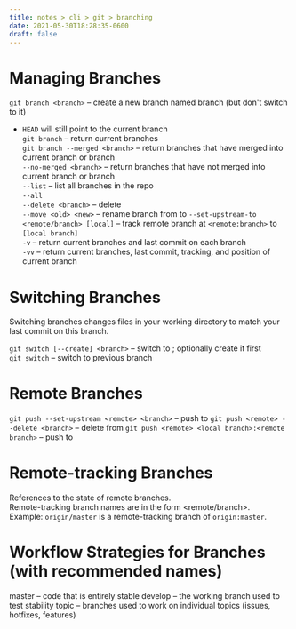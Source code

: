 ```yaml
---
title: notes > cli > git > branching
date: 2021-05-30T18:28:35-0600
draft: false
---
```

# Managing Branches
`git branch <branch>` – create a new branch named branch (but don't switch to it) 
- `HEAD` will still point to the current branch  
`git branch` – return current branches  
`git branch --merged <branch>` – return branches that have merged into current branch or branch  
`--no-merged <branch>` – return branches that have not merged into current branch or branch  
`--list` – list all branches in the repo  
`--all`  
`--delete <branch>` – delete <branch>  
`--move <old> <new>` – rename branch from <old> to <new>
`--set-upstream-to <remote/branch> [local]` – track remote branch at `<remote:branch>` to `[local branch]`  
`-v` – return current branches and last commit on each branch  
`-vv` – return current branches, last commit, tracking, and position of current branch  

# Switching Branches
Switching branches changes files in your working directory to match your last commit on this branch.

`git switch [--create] <branch>` – switch to <branch>; optionally create it first  
`git switch` – switch to previous branch  

# Remote Branches
`git push --set-upstream <remote> <branch>` – push <branch> to <remote>
`git push <remote> --delete <branch>` – delete <branch> from <remote>
`git push <remote> <local branch>:<remote branch>` – push <local> to <remote>

# Remote-tracking Branches
References to the state of remote branches.  
Remote-tracking branch names are in the form <remote/branch>.  
Example: `origin/master` is a remote-tracking branch of `origin:master`.

# Workflow Strategies for Branches (with recommended names)
master – code that is entirely stable
develop – the working branch used to test stability
topic – branches used to work on individual topics (issues, hotfixes, features)
